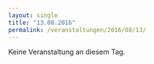 ```yaml
---
layout: single
title: "13.08.2016"
permalink: /veranstaltungen/2016/08/13/
---
```


Keine Veranstaltung an diesem Tag.

